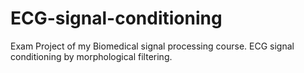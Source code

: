 # ECG-signal-conditioning
Exam Project of my Biomedical signal processing course. ECG signal conditioning by morphological filtering.

